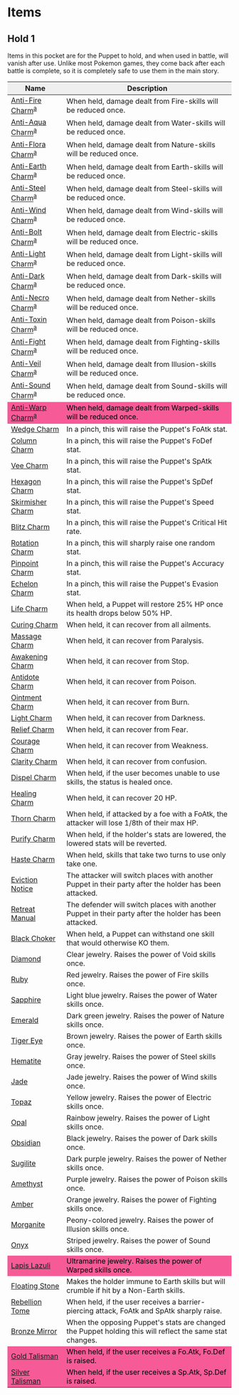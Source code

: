 # <span>Items</span>

<h2><span>Hold 1</span></h2>
<p>Items in this pocket are for the Puppet to hold, and when used in battle, will vanish after use. Unlike most Pokemon games, they come back after each battle is complete, so it is completely safe to use them in the main story.</p>

<table class="table_encore-sortable">
<thead><tr>
<th scope="col" style="background-color:#efefef;" class="headerSort" tabindex="0" role="columnheader button" title="Sort ascending">Name
</th>
<th scope="col" style="background-color:#efefef;" class="headerSort" tabindex="0" role="columnheader button" title="Sort ascending">Description
</th></tr></thead><tbody>
<tr>
<td><a href="/wiki/Anti-Fire_Charm" class="mw-redirect" title="Anti-Fire Charm">Anti-Fire Charm</a><sup class="reference plainlinks nourlexpansion" id="ref_a"><a href="#endnote_a">a</a></sup>
</td>
<td>When held, damage dealt from Fire-skills will be reduced once.
</td></tr>
<tr>
<td><a href="/wiki/Anti-Aqua_Charm" class="mw-redirect" title="Anti-Aqua Charm">Anti-Aqua Charm</a><sup class="reference plainlinks nourlexpansion" id="ref_a"><a href="#endnote_a">a</a></sup>
</td>
<td>When held, damage dealt from Water-skills will be reduced once.
</td></tr>
<tr>
<td><a href="/wiki/Anti-Flora_Charm" class="mw-redirect" title="Anti-Flora Charm">Anti-Flora Charm</a><sup class="reference plainlinks nourlexpansion" id="ref_a"><a href="#endnote_a">a</a></sup>
</td>
<td>When held, damage dealt from Nature-skills will be reduced once.
</td></tr>
<tr>
<td><a href="/wiki/Anti-Earth_Charm" class="mw-redirect" title="Anti-Earth Charm">Anti-Earth Charm</a><sup class="reference plainlinks nourlexpansion" id="ref_a"><a href="#endnote_a">a</a></sup>
</td>
<td>When held, damage dealt from Earth-skills will be reduced once.
</td></tr>
<tr>
<td><a href="/wiki/Anti-Steel_Charm" class="mw-redirect" title="Anti-Steel Charm">Anti-Steel Charm</a><sup class="reference plainlinks nourlexpansion" id="ref_a"><a href="#endnote_a">a</a></sup>
</td>
<td>When held, damage dealt from Steel-skills will be reduced once.
</td></tr>
<tr>
<td><a href="/wiki/Anti-Wind_Charm" class="mw-redirect" title="Anti-Wind Charm">Anti-Wind Charm</a><sup class="reference plainlinks nourlexpansion" id="ref_a"><a href="#endnote_a">a</a></sup>
</td>
<td>When held, damage dealt from Wind-skills will be reduced once.
</td></tr>
<tr>
<td><a href="/wiki/Anti-Bolt_Charm" class="mw-redirect" title="Anti-Bolt Charm">Anti-Bolt Charm</a><sup class="reference plainlinks nourlexpansion" id="ref_a"><a href="#endnote_a">a</a></sup>
</td>
<td>When held, damage dealt from Electric-skills will be reduced once.
</td></tr>
<tr>
<td><a href="/wiki/Anti-Light_Charm" class="mw-redirect" title="Anti-Light Charm">Anti-Light Charm</a><sup class="reference plainlinks nourlexpansion" id="ref_a"><a href="#endnote_a">a</a></sup>
</td>
<td>When held, damage dealt from Light-skills will be reduced once.
</td></tr>
<tr>
<td><a href="/wiki/Anti-Dark_Charm" class="mw-redirect" title="Anti-Dark Charm">Anti-Dark Charm</a><sup class="reference plainlinks nourlexpansion" id="ref_a"><a href="#endnote_a">a</a></sup>
</td>
<td>When held, damage dealt from Dark-skills will be reduced once.
</td></tr>
<tr>
<td><a href="/wiki/Anti-Necro_Charm" class="mw-redirect" title="Anti-Necro Charm">Anti-Necro Charm</a><sup class="reference plainlinks nourlexpansion" id="ref_a"><a href="#endnote_a">a</a></sup>
</td>
<td>When held, damage dealt from Nether-skills will be reduced once.
</td></tr>
<tr>
<td><a href="/wiki/Anti-Toxin_Charm" class="mw-redirect" title="Anti-Toxin Charm">Anti-Toxin Charm</a><sup class="reference plainlinks nourlexpansion" id="ref_a"><a href="#endnote_a">a</a></sup>
</td>
<td>When held, damage dealt from Poison-skills will be reduced once.
</td></tr>
<tr>
<td><a href="/wiki/Anti-Fight_Charm" class="mw-redirect" title="Anti-Fight Charm">Anti-Fight Charm</a><sup class="reference plainlinks nourlexpansion" id="ref_a"><a href="#endnote_a">a</a></sup>
</td>
<td>When held, damage dealt from Fighting-skills will be reduced once.
</td></tr>
<tr>
<td><a href="/wiki/Anti-Veil_Charm" class="mw-redirect" title="Anti-Veil Charm">Anti-Veil Charm</a><sup class="reference plainlinks nourlexpansion" id="ref_a"><a href="#endnote_a">a</a></sup>
</td>
<td>When held, damage dealt from Illusion-skills will be reduced once.
</td></tr>
<tr>
<td><a href="/wiki/Anti-Sound_Charm" class="mw-redirect" title="Anti-Sound Charm">Anti-Sound Charm</a><sup class="reference plainlinks nourlexpansion" id="ref_a"><a href="#endnote_a">a</a></sup>
</td>
<td>When held, damage dealt from Sound-skills will be reduced once.
</td></tr>
<tr>
<td style="background-color: #F75B97; color: black;"><a href="/wiki/Anti-Warp_Charm" class="mw-redirect" title="Anti-Warp Charm">Anti-Warp Charm</a><sup class="reference plainlinks nourlexpansion" id="ref_a"><a href="#endnote_a">a</a></sup>
</td>
<td style="background-color: #F75B97; color: black;">When held, damage dealt from Warped-skills will be reduced once.
</td></tr>
<tr>
<td><a href="/wiki/Wedge_Charm?action=edit&amp;redlink=1" class="new" title="Wedge Charm (page does not exist)">Wedge Charm</a>
</td>
<td>In a pinch, this will raise the Puppet's FoAtk stat.
</td></tr>
<tr>
<td><a href="/wiki/Column_Charm?action=edit&amp;redlink=1" class="new" title="Column Charm (page does not exist)">Column Charm</a>
</td>
<td>In a pinch, this will raise the Puppet's FoDef stat.
</td></tr>
<tr>
<td><a href="/wiki/Vee_Charm?action=edit&amp;redlink=1" class="new" title="Vee Charm (page does not exist)">Vee Charm</a>
</td>
<td>In a pinch, this will raise the Puppet's SpAtk stat.
</td></tr>
<tr>
<td><a href="/wiki/Hexagon_Charm?action=edit&amp;redlink=1" class="new" title="Hexagon Charm (page does not exist)">Hexagon Charm</a>
</td>
<td>In a pinch, this will raise the Puppet's SpDef stat.
</td></tr>
<tr>
<td><a href="/wiki/Skirmisher_Charm?action=edit&amp;redlink=1" class="new" title="Skirmisher Charm (page does not exist)">Skirmisher Charm</a>
</td>
<td>In a pinch, this will raise the Puppet's Speed stat.
</td></tr>
<tr>
<td><a href="/wiki/Blitz_Charm?action=edit&amp;redlink=1" class="new" title="Blitz Charm (page does not exist)">Blitz Charm</a>
</td>
<td>In a pinch, this will raise the Puppet's Critical Hit rate.
</td></tr>
<tr>
<td><a href="/wiki/Rotation_Charm?action=edit&amp;redlink=1" class="new" title="Rotation Charm (page does not exist)">Rotation Charm</a>
</td>
<td>In a pinch, this will sharply raise one random stat.
</td></tr>
<tr>
<td><a href="/wiki/Pinpoint_Charm?action=edit&amp;redlink=1" class="new" title="Pinpoint Charm (page does not exist)">Pinpoint Charm</a>
</td>
<td>In a pinch, this will raise the Puppet's Accuracy stat.
</td></tr>
<tr>
<td><a href="/wiki/Echelon_Charm?action=edit&amp;redlink=1" class="new" title="Echelon Charm (page does not exist)">Echelon Charm</a>
</td>
<td>In a pinch, this will raise the Puppet's Evasion stat.
</td></tr>
<tr>
<td><a href="/wiki/Life_Charm" class="mw-redirect" title="Life Charm">Life Charm</a>
</td>
<td>When held, a Puppet will restore 25% HP once its health drops below 50% HP.
</td></tr>
<tr>
<td><a href="/wiki/Curing_Charm" class="mw-redirect" title="Curing Charm">Curing Charm</a>
</td>
<td>When held, it can recover from all ailments.
</td></tr>
<tr>
<td><a href="/wiki/Massage_Charm" class="mw-redirect" title="Massage Charm">Massage Charm</a>
</td>
<td>When held, it can recover from Paralysis.
</td></tr>
<tr>
<td><a href="/wiki/Awakening_Charm" class="mw-redirect" title="Awakening Charm">Awakening Charm</a>
</td>
<td>When held, it can recover from Stop.
</td></tr>
<tr>
<td><a href="/wiki/Antidote_Charm" class="mw-redirect" title="Antidote Charm">Antidote Charm</a>
</td>
<td>When held, it can recover from Poison.
</td></tr>
<tr>
<td><a href="/wiki/Ointment_Charm" class="mw-redirect" title="Ointment Charm">Ointment Charm</a>
</td>
<td>When held, it can recover from Burn.
</td></tr>
<tr>
<td><a href="/wiki/Light_Charm" class="mw-redirect" title="Light Charm">Light Charm</a>
</td>
<td>When held, it can recover from Darkness.
</td></tr>
<tr>
<td><a href="/wiki/Relief_Charm" class="mw-redirect" title="Relief Charm">Relief Charm</a>
</td>
<td>When held, it can recover from Fear.
</td></tr>
<tr>
<td><a href="/wiki/Courage_Charm" class="mw-redirect" title="Courage Charm">Courage Charm</a>
</td>
<td>When held, it can recover from Weakness.
</td></tr>
<tr>
<td><a href="/wiki/Clarity_Charm" class="mw-redirect" title="Clarity Charm">Clarity Charm</a>
</td>
<td>When held, it can recover from confusion.
</td></tr>
<tr>
<td><a href="/wiki/Dispel_Charm" class="mw-redirect" title="Dispel Charm">Dispel Charm</a>
</td>
<td>When held, if the user becomes unable to use skills, the status is healed once.
</td></tr>
<tr>
<td><a href="/wiki/Healing_Charm?action=edit&amp;redlink=1" class="new" title="Healing Charm (page does not exist)">Healing Charm</a>
</td>
<td>When held, it can recover 20 HP.
</td></tr>
<tr>
<td><a href="/wiki/Thorn_Charm?action=edit&amp;redlink=1" class="new" title="Thorn Charm (page does not exist)">Thorn Charm</a>
</td>
<td>When held, if attacked by a foe with a FoAtk, the attacker will lose 1/8th of their max HP.
</td></tr>
<tr>
<td><a href="/wiki/Purify_Charm?action=edit&amp;redlink=1" class="new" title="Purify Charm (page does not exist)">Purify Charm</a>
</td>
<td>When held, if the holder's stats are lowered, the lowered stats will be reverted.
</td></tr>
<tr>
<td><a href="/wiki/Haste_Charm?action=edit&amp;redlink=1" class="new" title="Haste Charm (page does not exist)">Haste Charm</a>
</td>
<td>When held, skills that take two turns to use only take one.
</td></tr>
<tr>
<td><a href="/wiki/Eviction_Notice?action=edit&amp;redlink=1" class="new" title="Eviction Notice (page does not exist)">Eviction Notice</a>
</td>
<td>The attacker will switch places with another Puppet in their party after the holder has been attacked.
</td></tr>
<tr>
<td><a href="/wiki/Retreat_Manual?action=edit&amp;redlink=1" class="new" title="Retreat Manual (page does not exist)">Retreat Manual</a>
</td>
<td>The defender will switch places with another Puppet in their party after the holder has been attacked.
</td></tr>
<tr>
<td><a href="/wiki/Black_Choker?action=edit&amp;redlink=1" class="new" title="Black Choker (page does not exist)">Black Choker</a>
</td>
<td>When held, a Puppet can withstand one skill that would otherwise KO them.
</td></tr>
<tr>
<td><a href="/wiki/Type-Boosting_Items" title="Type-Boosting Items">Diamond</a>
</td>
<td>Clear jewelry. Raises the power of Void skills once.
</td></tr>
<tr>
<td><a href="/wiki/Type-Boosting_Items" title="Type-Boosting Items">Ruby</a>
</td>
<td>Red jewelry. Raises the power of Fire skills once.
</td></tr>
<tr>
<td><a href="/wiki/Type-Boosting_Items" title="Type-Boosting Items">Sapphire</a>
</td>
<td>Light blue jewelry. Raises the power of Water skills once.
</td></tr>
<tr>
<td><a href="/wiki/Type-Boosting_Items" title="Type-Boosting Items">Emerald</a>
</td>
<td>Dark green jewelry. Raises the power of Nature skills once.
</td></tr>
<tr>
<td><a href="/wiki/Type-Boosting_Items" title="Type-Boosting Items">Tiger Eye</a>
</td>
<td>Brown jewelry. Raises the power of Earth skills once.
</td></tr>
<tr>
<td><a href="/wiki/Type-Boosting_Items" title="Type-Boosting Items">Hematite</a>
</td>
<td>Gray jewelry. Raises the power of Steel skills once.
</td></tr>
<tr>
<td><a href="/wiki/Type-Boosting_Items" title="Type-Boosting Items">Jade</a>
</td>
<td>Jade jewelry. Raises the power of Wind skills once.
</td></tr>
<tr>
<td><a href="/wiki/Type-Boosting_Items" title="Type-Boosting Items">Topaz</a>
</td>
<td>Yellow jewelry. Raises the power of Electric skills once.
</td></tr>
<tr>
<td><a href="/wiki/Type-Boosting_Items" title="Type-Boosting Items">Opal</a>
</td>
<td>Rainbow jewelry. Raises the power of Light skills once.
</td></tr>
<tr>
<td><a href="/wiki/Type-Boosting_Items" title="Type-Boosting Items">Obsidian</a>
</td>
<td>Black jewelry. Raises the power of Dark skills once.
</td></tr>
<tr>
<td><a href="/wiki/Type-Boosting_Items" title="Type-Boosting Items">Sugilite</a>
</td>
<td>Dark purple jewelry. Raises the power of Nether skills once.
</td></tr>
<tr>
<td><a href="/wiki/Type-Boosting_Items" title="Type-Boosting Items">Amethyst</a>
</td>
<td>Purple jewelry. Raises the power of Poison skills once.
</td></tr>
<tr>
<td><a href="/wiki/Type-Boosting_Items" title="Type-Boosting Items">Amber</a>
</td>
<td>Orange jewelry. Raises the power of Fighting skills once.
</td></tr>
<tr>
<td><a href="/wiki/Type-Boosting_Items" title="Type-Boosting Items">Morganite</a>
</td>
<td>Peony-colored jewelry. Raises the power of Illusion skills once.
</td></tr>
<tr>
<td><a href="/wiki/Type-Boosting_Items" title="Type-Boosting Items">Onyx</a>
</td>
<td>Striped jewelry. Raises the power of Sound skills once.
</td></tr>
<tr>
<td style="background-color: #F75B97; color: black;"><a href="/wiki/Type-Boosting_Items" title="Type-Boosting Items">Lapis Lazuli</a>
</td>
<td style="background-color: #F75B97; color: black;">Ultramarine jewelry. Raises the power of Warped skills once.
</td></tr>
<tr>
<td><a href="/wiki/Floating_Stone?action=edit&amp;redlink=1" class="new" title="Floating Stone (page does not exist)">Floating Stone</a>
</td>
<td>Makes the holder immune to Earth skills but will crumble if hit by a Non-Earth skills.
</td></tr>
<tr>
<td><a href="/wiki/Rebellion_Tome?action=edit&amp;redlink=1" class="new" title="Rebellion Tome (page does not exist)">Rebellion Tome</a>
</td>
<td>When held, if the user receives a barrier-piercing attack, FoAtk and SpAtk sharply raise.
</td></tr>
<tr>
<td><a href="/wiki/Bronze_Mirror?action=edit&amp;redlink=1" class="new" title="Bronze Mirror (page does not exist)">Bronze Mirror</a>
</td>
<td>When the opposing Puppet's stats are changed the Puppet holding this will reflect the same stat changes.
</td></tr>
<tr>
<td style="background-color: #F75B97; color: black;"><a href="/wiki/Gold_Talisman?action=edit&amp;redlink=1" class="new" title="Gold Talisman (page does not exist)">Gold Talisman</a>
</td>
<td style="background-color: #F75B97; color: black;">When held, if the user receives a Fo.Atk, Fo.Def is raised.
</td></tr>
<tr>
<td style="background-color: #F75B97; color: black;"><a href="/wiki/Silver_Talisman?action=edit&amp;redlink=1" class="new" title="Silver Talisman (page does not exist)">Silver Talisman</a>
</td>
<td style="background-color: #F75B97; color: black;">When held, if the user receives a Sp.Atk, Sp.Def is raised.
</td></tr>
</tbody>
<tfoot>
  
</tfoot>
</table>
